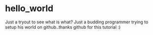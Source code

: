 # hello_world
Just a tryout to see what is what?
Just a budding programmer trying to setup his world on github..thanks github for this tutorial :)
